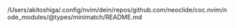 /Users/akitoshiga/.config/nvim/dein/repos/github.com/neoclide/coc.nvim/node_modules/@types/minimatch/README.md